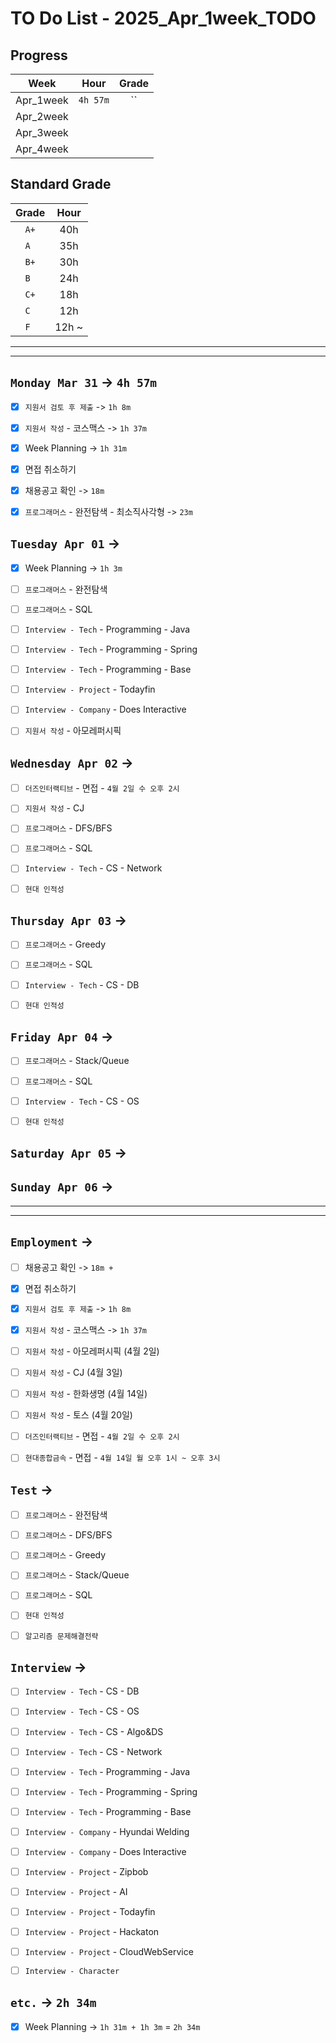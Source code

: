 # TO Do List - 2025_Apr_1week_TODO

## Progress
| Week | Hour | Grade |
|:---:|:---:|:---:|
|Apr_1week|`4h 57m`|``|
|Apr_2week|||
|Apr_3week|||
|Apr_4week|||


## Standard Grade
| Grade | Hour |
|:---:|:---:|
|`A+`|40h|
|`A `|35h|
|`B+`|30h|
|`B `|24h|
|`C+`|18h|
|`C `|12h|
|`F `|12h ~|


---
---

## `Monday Mar 31` -> `4h 57m`
- [x] `지원서 검토 후 제출` -> `1h 8m`
- [x] `지원서 작성` - 코스맥스 -> `1h 37m`
- [x] Week Planning -> `1h 31m`
- [x] 면접 취소하기
- [x] 채용공고 확인  -> `18m`
- [x] `프로그래머스` - 완전탐색 - 최소직사각형 -> `23m`


## `Tuesday Apr 01` -> 
- [x] Week Planning -> `1h 3m`
- [ ] `프로그래머스` - 완전탐색
- [ ] `프로그래머스` - SQL
- [ ] `Interview - Tech` - Programming - Java
- [ ] `Interview - Tech` - Programming - Spring
- [ ] `Interview - Tech` - Programming - Base
- [ ] `Interview - Project` - Todayfin
- [ ] `Interview - Company` - Does Interactive
- [ ] `지원서 작성` - 아모레퍼시픽


## `Wednesday Apr 02` -> 
- [ ] `더즈인터랙티브` - 면접 - `4월 2일 수 오후 2시`
- [ ] `지원서 작성` - CJ
- [ ] `프로그래머스` - DFS/BFS
- [ ] `프로그래머스` - SQL
- [ ] `Interview - Tech` - CS - Network
- [ ] `현대 인적성` 


## `Thursday Apr 03` -> 
- [ ] `프로그래머스` - Greedy
- [ ] `프로그래머스` - SQL
- [ ] `Interview - Tech` - CS - DB
- [ ] `현대 인적성` 


## `Friday Apr 04` -> 
- [ ] `프로그래머스` - Stack/Queue
- [ ] `프로그래머스` - SQL
- [ ] `Interview - Tech` - CS - OS
- [ ] `현대 인적성` 


## `Saturday Apr 05` -> 



## `Sunday Apr 06` -> 


---
---
## `Employment` -> 
- [ ] 채용공고 확인 -> `18m + `
- [x] 면접 취소하기
- [x] `지원서 검토 후 제출` -> `1h 8m`
- [x] `지원서 작성` - 코스맥스 -> `1h 37m`

- [ ] `지원서 작성` - 아모레퍼시픽 (4월 2일)
- [ ] `지원서 작성` - CJ (4월 3일)

- [ ] `지원서 작성` - 한화생명 (4월 14일)
- [ ] `지원서 작성` - 토스 (4월 20일)

- [ ] `더즈인터랙티브` - 면접 - `4월 2일 수 오후 2시`
- [ ] `현대종합금속` - 면접 - `4월 14일 월 오후 1시 ~ 오후 3시`


## `Test` -> 
- [ ] `프로그래머스` - 완전탐색
- [ ] `프로그래머스` - DFS/BFS
- [ ] `프로그래머스` - Greedy
- [ ] `프로그래머스` - Stack/Queue
- [ ] `프로그래머스` - SQL
- [ ] `현대 인적성` 
- [ ] `알고리즘 문제해결전략`


## `Interview` -> 
- [ ] `Interview - Tech` - CS - DB
- [ ] `Interview - Tech` - CS - OS
- [ ] `Interview - Tech` - CS - Algo&DS
- [ ] `Interview - Tech` - CS - Network
- [ ] `Interview - Tech` - Programming - Java
- [ ] `Interview - Tech` - Programming - Spring
- [ ] `Interview - Tech` - Programming - Base

- [ ] `Interview - Company` - Hyundai Welding
- [ ] `Interview - Company` - Does Interactive

- [ ] `Interview - Project` - Zipbob
- [ ] `Interview - Project` - AI
- [ ] `Interview - Project` - Todayfin
- [ ] `Interview - Project` - Hackaton
- [ ] `Interview - Project` - CloudWebService

- [ ] `Interview - Character`


## `etc.` -> `2h 34m`
- [x] Week Planning -> `1h 31m + 1h 3m` = `2h 34m`


<!-- ## `Cloud Native Spring in Action` -> `0h 18m` -> `h m`
- [ ] `Cloud Native Spring in Action` - Chapter03 -->

<!-- ## `Clean Architecture` -->



